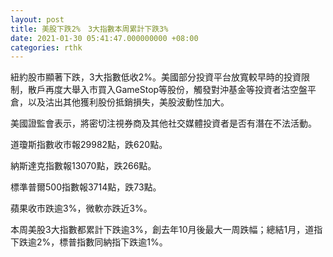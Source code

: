 ```yaml
---
layout: post
title: 美股下跌2%　3大指數本周累計下跌3%
date: 2021-01-30 05:41:47.000000000 +08:00
categories: rthk
---
```


紐約股市顯著下跌，3大指數低收2%。美國部分投資平台放寬較早時的投資限制，散戶再度大舉入市買入GameStop等股份，觸發對沖基金等投資者沽空盤平倉，以及沽出其他獲利股份抵銷損失，美股波動性加大。

美國證監會表示，將密切注視券商及其他社交媒體投資者是否有潛在不法活動。

道瓊斯指數收市報29982點，跌620點。

納斯達克指數報13070點，跌266點。

標準普爾500指數報3714點，跌73點。

蘋果收市跌逾3%，微軟亦跌近3%。

本周美股3大指數都累計下跌逾3%，創去年10月後最大一周跌幅；總結1月，道指下跌逾2%，標普指數同納指下跌逾1%。
